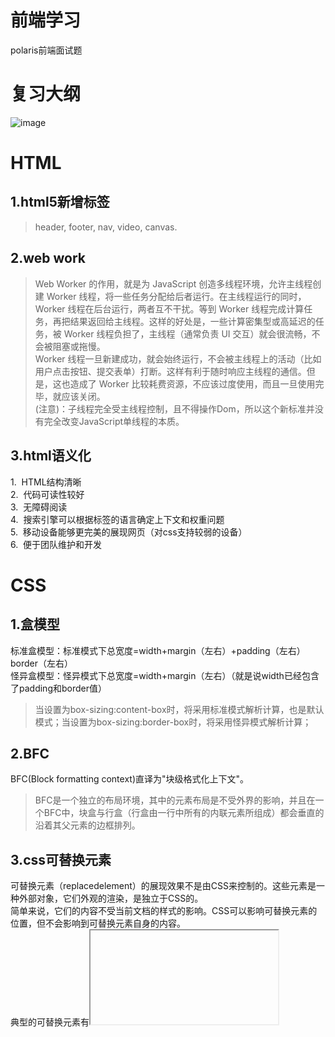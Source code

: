 # 前端学习
polaris前端面试题
# 复习大纲
![image](https://user-gold-cdn.xitu.io/2020/4/11/1716702e3ebbac73?imageslim)

# HTML

## 1.html5新增标签
>header, footer, nav, video, canvas.

## 2.web work
>Web Worker 的作用，就是为 JavaScript 创造多线程环境，允许主线程创建 Worker 线程，将一些任务分配给后者运行。在主线程运行的同时，Worker 线程在后台运行，两者互不干扰。等到 Worker 线程完成计算任务，再把结果返回给主线程。这样的好处是，一些计算密集型或高延迟的任务，被 Worker 线程负担了，主线程（通常负责 UI 交互）就会很流畅，不会被阻塞或拖慢。  
Worker 线程一旦新建成功，就会始终运行，不会被主线程上的活动（比如用户点击按钮、提交表单）打断。这样有利于随时响应主线程的通信。但是，这也造成了 Worker 比较耗费资源，不应该过度使用，而且一旦使用完毕，就应该关闭。  
(注意)：子线程完全受主线程控制，且不得操作Dom，所以这个新标准并没有完全改变JavaScript单线程的本质。  

## 3.html语义化
1.  HTML结构清晰  
2.  代码可读性较好  
3.  无障碍阅读  
4.  搜索引擎可以根据标签的语言确定上下文和权重问题  
5.  移动设备能够更完美的展现网页（对css支持较弱的设备）  
6.  便于团队维护和开发  

# CSS

## 1.盒模型
标准盒模型：标准模式下总宽度=width+margin（左右）+padding（左右）border（左右）  
怪异盒模型：怪异模式下总宽度=width+margin（左右）（就是说width已经包含了padding和border值）  
>当设置为box-sizing:content-box时，将采用标准模式解析计算，也是默认模式；当设置为box-sizing:border-box时，将采用怪异模式解析计算；  

## 2.BFC
BFC(Block formatting context)直译为"块级格式化上下文"。
>BFC是一个独立的布局环境，其中的元素布局是不受外界的影响，并且在一个BFC中，块盒与行盒（行盒由一行中所有的内联元素所组成）都会垂直的沿着其父元素的边框排列。

## 3.css可替换元素
可替换元素（replacedelement）的展现效果不是由CSS来控制的。这些元素是一种外部对象，它们外观的渲染，是独立于CSS的。  
简单来说，它们的内容不受当前文档的样式的影响。CSS可以影响可替换元素的位置，但不会影响到可替换元素自身的内容。  
典型的可替换元素有<iframe><video><embed><img>，还有一些元素仅在特定情况下被作为可替换元素处理，比如<input>。  

## 4. css 选择器优先级
优先级关系：内联样式 > ID 选择器 > 类选择器 = 属性选择器 = 伪类选择器 > 标签选择器 = 伪元素选择器

## 5.flex布局

[Flex 布局](https://zhuanlan.zhihu.com/p/25303493)  

# JavaScript

## 1.防抖节流

函数防抖(debounce)  
>在事件被触发n秒后再执行回调，如果在这n秒内又被触发，则重新计时。

>函数节流(throttle)  
规定在一个单位时间内，只能触发一次函数。如果这个单位时间内触发多次函数，只有一次生效。

[7分钟理解JS的节流、防抖及使用场景](https://juejin.cn/post/6844903669389885453)

## 2.判断js数据类型
>typeof 直接返回数据类型字段，但是无法判断数组、null、对象  
>instanceof 判断某个实例是不是属于原型  
>Object.prototype.toString.call()  

[javascript 判断数据类型的几种方法](https://segmentfault.com/a/1190000018160547)

## 3.数组方法
### `map`  
> map() 方法创建一个新数组，其结果是该数组中的每个元素是调用一次提供的函数后的返回值。
callback 函数会被自动传入三个参数：数组元素，元素索引，原数组本身。

### `filter`

## 4.原型、原型链

[原型与原型链](https://juejin.cn/post/6844903749345886216)

## 5.this指向

[理解JS中this指向的小技巧](https://juejin.cn/post/6844903476066009096)  
[巧妙理解call和apply](https://github.com/TerryBeanX2/Dive-Into-JS/tree/master/call-apply)  
[不得不说的原型与原型链](https://github.com/TerryBeanX2/Dive-Into-JS/tree/master/proto)  


## 6.闭包
[作用域链与闭包](https://segmentfault.com/a/1190000012646221)

## 15.js模块化
[说说js中模块化](https://juejin.cn/post/6844904154154926093)

# 浏览器

## 1.一次完整的http过程

当我们在web浏览器的地址栏中输入：www.baidu.com，具体发生了什么  
1.对www.baidu.com这个网址进行dns的解析，得到对应的ip地址  
2.根据这个ip，找到对应的服务器，发起tcp的三次握手  
3.建立tcp链接后发起http请求  
4.服务器相应http请求，浏览器得到html代码  
5.浏览器解析html代码，并请求html中的资源（如js。css。图片等）（先得到html代码，才能去找这些资源）  
6.浏览器对页面进行渲染呈现给用户  
7.服务器关闭tcp链接  

## 2.浏览器缓存

[深入理解浏览器缓存机制](https://www.jianshu.com/p/54cc04190252)  

## 3.Event Loop
[一次弄懂event loop](https://zhuanlan.zhihu.com/p/55511602)

## 4.执行上下文

[简书～执行上下文](https://www.jianshu.com/p/a6d37c77e8db) 

## 5.js为啥是单线程的
![image](https://user-images.githubusercontent.com/47661092/111959413-676c4180-8b29-11eb-8b98-b6daba1d2b36.png)

# 数据结构与算法

# 网络与安全

# React

## 1.react fiber

[React Fiber 原理介绍](https://segmentfault.com/a/1190000018250127)  

# 性能优化

## 1.前端性能优化

[前端性能优化 24 条建议（2020）](https://segmentfault.com/a/1190000022205291)  

# 技术趋势

## 1.框架和类库
[2021值得学习的框架和类库](https://juejin.cn/post/6935670539088461855)

